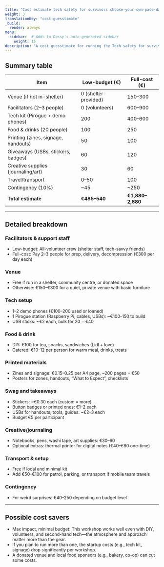 ```yaml
---
title: "Cost estimate tech safety for survivors choose-your-own-pace-day"
weight: 3
translationKey: "cost-guesstimate"
_build:
  render: always
menu:
  sidebar:  # Adds to Docsy's auto-generated sidebar
    weight: 15
description: "A cost guesstimate for running the Tech safety for survivors choose-your-own-pace-day. This is designed for up to 20 participants at a shelter or community venue, with both a low-budget version (DIY/volunteer-powered) and a realistic full-cost version that respects people’s time and pays facilitators fairly."
---
```


## Summary table

| Item                                | Low-budget (€)       | Full-cost (€)    |
|-------------------------------------|----------------------|------------------|
| Venue (if not in-shelter)           | 0 (shelter-provided) | 150–300          |
| Facilitators (2–3 people)           | 0 (volunteers)       | 600–900          |
| Tech kit (Pirogue + demo phones)    | 200                  | 400–600          |
| Food & drinks (20 people)           | 100                  | 250              |
| Printing (zines, signage, handouts) | 50                   | 100              |
| Giveaways (USBs, stickers, badges)  | 60                   | 120              |
| Creative supplies (journaling/art)  | 30                   | 60               |
| Travel/transport                    | 0–50                 | 100              |
| Contingency (10%)                   | \~45                 | \~250            |
| **Total estimate**                  | **€485–540**         | **€1,880–2,680** |

---

## Detailed breakdown

### Facilitators & support staff

* Low-budget: All-volunteer crew (shelter staff, tech-savvy friends)
* Full-cost: Pay 2–3 people for prep, delivery, decompression (€300 per day each)

### Venue

* Free if run in a shelter, community centre, or donated space
* Otherwise: €150–€300 for a quiet, private venue with basic furniture

### Tech setup

* 1–2 demo phones (€100–200 used or loaned)
* 1 Pirogue station (Raspberry Pi, cables, USBs): \~€100–150 to build
* USB sticks: \~€2 each, bulk for 20 = €40

### Food & drink

* DIY: €100 for tea, snacks, sandwiches (Lidl + love)
* Catered: €10–12 per person for warm meal, drinks, treats

### Printed materials

* Zines and signage: €0.15–0.25 per A4 page, \~200 pages = €50
* Posters for zones, handouts, “What to Expect”, checklists

### Swag and takeaways

* Stickers: \~€0.30 each (custom = more)
* Button badges or printed ones: €1–2 each
* USBs for handouts, tools, guides: \~€2–3 each
* Budget €5 per participant

### Creative/journaling

* Notebooks, pens, washi tape, art supplies: €30–60
* Optional extras: thermal printer for digital notes (€40–€80 one-time)

### Transport & setup

* Free if local and minimal kit
* Add €50–€100 for petrol, parking, or transport if mobile team travels

### Contingency

* For weird surprises: €40–250 depending on budget level

---

## Possible cost savers

* Max impact, minimal budget: This workshop works well even with DIY, volunteers, and second-hand tech—the atmosphere and approach matter more than the gear.
* If you plan to run more than one, the startup costs (e.g., tech kit, signage) drop significantly per workshop.
* A donated venue and local food sponsors (e.g., bakery, co-op) can cut some costs.
